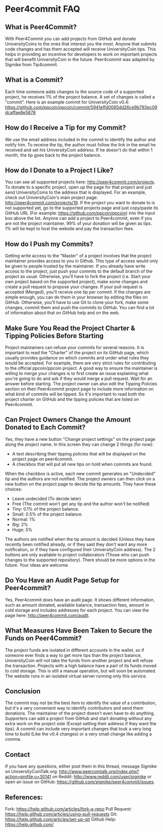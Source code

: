 Peer4commit FAQ
===============

What is Peer4Commit?
--------------------
With Peer4Commit you can add projects from GitHub and donate UniversityCoins to the ones that interest you the most. Anyone that submits code changes and has them accepted will receive UniversityCoin tips. This helps in providing an incentive for developers to work on important projects that will benefit UniversityCoin in the future. Peer4commit was adapted by Sigmike from Tip4commit.

What is a Commit?
-----------------
Each time someone adds changes to the source code of a supported project, he receives 1% of the project balance. A set of changes is called a "commit". Here is an example commit for UniversityCoin v0.4: https://github.com/ppcoin/ppcoin/commit/5941effd0085dd26ce9b793ec09dcaffae8e5678

How do I Receive a Tip for my Commit?
-------------------------------------
We use the email address included in the commit to identify the author and notify him. To receive the tip, the author must follow the link in the email he received and set his UniversityCoin address. If he doesn't do that within 1 month, the tip goes back to the project balance.

How do I Donate to a Project I Like?
------------------------------------
You can see all supported projects here: http://peer4commit.com/projects. To donate to a specific project, open up the page for that project and just send UniversityCoins to the address that is displayed. For an example, check out UniversityCoin's main project page: http://peer4commit.com/projects/19. If the project you want to donate to is not supported yet, go to the supported projects page and just copy/paste its GitHub URL (For example: https://github.com/ppcoin/ppcoin) into the input box above the list. Anyone can add a project to Peer4commit, even if you are not the project maintainer. 99% of your donation will be given as tips. 1% will be kept to host the website and pay the transaction fees.

How do I Push my Commits?
-------------------------
Getting write access to the "Master" of a project involves that the project maintainer provides access to you in Github. This type of access would only be given to people trusted by the maintainer. If you already have write access to the project, just push your commits to the default branch of the project as usual. Otherwise, you'll have to fork the project (i.e. Start your own project based on the supported project), make some changes and create a pull request to propose your changes. If your pull request is accepted (Merged), you'll receive one tip per commit. If the changes are simple enough, you can do them in your browser by editing the files on GitHub. Otherwise, you'll have to use Git to clone your fork, make some changes, commit them and push the commits to GitHub. You can find a lot of information about that on GitHub help and on the web.

Make Sure You Read the Project Charter & Tipping Policies Before Starting
-------------------------------------------------------------------------
Project maintainers can refuse your commits for several reasons. It is important to read the "Charter" of the project on its GitHub page, which usually provides guidance on which commits and under what rules they would be accepted. For example, there are very strict rules for contributing to the official ppcoin/ppcoin project. A good way to ensure the maintainer is willing to merge your changes is to first create an issue explaining what you're going to do and ask if they would merge a pull request. Wait for an answer before starting. The project owner can also edit the Tipping Policies section on their Peer4commit project page to include more information on what kind of commits will be tipped. So it's important to read both the project charter on GitHub and the tipping policies that are listed on Peer4commit.

Can Project Owners Change the Amount Donated to Each Commit?
------------------------------------------------------------
Yes, they have a new button "Change project settings" on the project page along the project name. In this screen they can change 2 things (for now):

* A text describing their tipping policies that will be displayed on the project page on peer4commit.
* A checkbox that will put all new tips on hold when commits are found.

When the checkbox is active, each new commit generates an "Undecided" tip and the authors are not notified. The project owners can then click on a new button on the project page to decide the tip amounts. They have these choices:

* Leave undecided (To decide later)
* Free (The commit won't get any tip and the author won't be notified)
* Tiny: 0.1% of the project balance.
* Small: 0.5% of the project balance.
* Normal: 1%
* Big: 2%
* Huge: 5%

The authors are notified when the tip amount is decided (Unless they have recently been notified already, or if they said they don't want any more notification, or if they have configured their UniversityCoin address). The 2 buttons are only available to project collaborators (Those who can push changes to the supported repository). There should be more options in the future. Your ideas are welcome.

Do You Have an Audit Page Setup for Peer4commit?
------------------------------------------------
Yes, Peer4commit does have an audit page. It shows different information, such as amount donated, available balance, transaction fees, amount in cold storage and includes addresses for each project. You can view the page here: http://peer4commit.com/audit.

What Measures Have Been Taken to Secure the Funds on Peer4Commit?
-----------------------------------------------------------------
The project funds are isolated in different accounts in the wallet, so if someone ever finds a way to get more tips than the project balance, UniversityCoin will not take the funds from another project and will refuse the transaction. Projects with a high balance have a part of its funds moved to cold storage. This is still a manual operation, but will soon be automated. The website runs in an isolated virtual server running only this service.

Conclusion
-----------
The commit may not be the best item to identify the value of a contribution, but it's a very convenient way to identify contributors and send them donations. The maintainer of the project doesn't even have to do anything. Supporters can add a project from GitHub and start donating without any extra work on the project side (Except setting their address if they want the tips). A commit can include very important changes that took a very long time to build (Like the v0.4 changes) or a very small change like adding a comma.

Contact
-------
If you have any questions, either post them in this thread, message Sigmike on UniversityCoinTalk.org: http://www.peercointalk.org/index.php?action=profile;u=30141 on Reddit: http://www.reddit.com/user/sigmike or open an issue on GitHub: https://github.com/sigmike/peer4commit/issues.

References:
-----------
Fork: https://help.github.com/articles/fork-a-repo
Pull Request: https://help.github.com/articles/using-pull-requests
Git: https://help.github.com/articles/set-up-git
Github Help: https://help.github.com/
